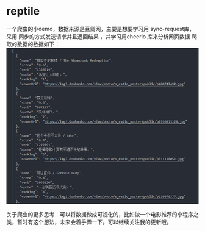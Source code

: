 # reptile
一个爬虫的小demo，数据来源是豆瓣网，主要是想要学习用 sync-request库，采用 同步的方式发送请求并且返回结果 ，并学习用cheerio 库来分析网页数据
爬取的数据的数据如下：
![result](https://github.com/wulisongqing/reptile/blob/master/static/result.png)

关于爬虫的更多思考：可以将数据做成可视化的，比如做一个电影推荐的小程序之类，暂时有这个想法，未来会着手弄一下。可以继续关注我的更新哦。
